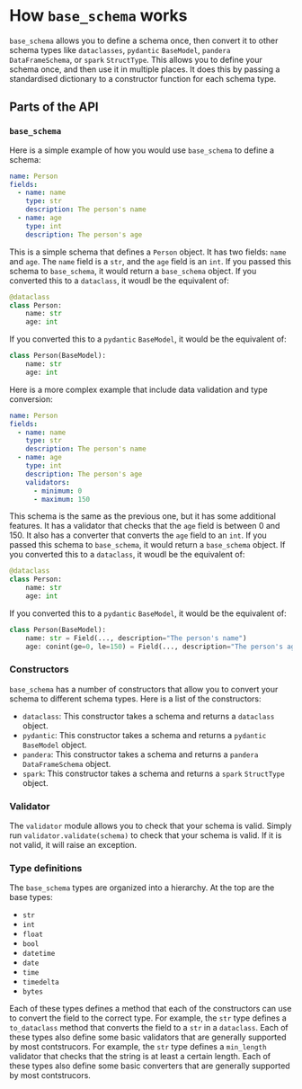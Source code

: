 # How `base_schema` works

`base_schema` allows you to define a schema once, then convert it to other schema types like `dataclasses`, `pydantic` `BaseModel`, `pandera` `DataFrameSchema`, or `spark` `StructType`. This allows you to define your schema once, and then use it in multiple places. It does this by passing a standardised dictionary to a constructor function for each schema type.

## Parts of the API

### `base_schema`

Here is a simple example of how you would use `base_schema` to define a schema:

```yaml
name: Person
fields:
  - name: name
    type: str
    description: The person's name
  - name: age
    type: int
    description: The person's age
```

This is a simple schema that defines a `Person` object. It has two fields: `name` and `age`. The `name` field is a `str`, and the `age` field is an `int`. If you passed this schema to `base_schema`, it would return a `base_schema` object. If you converted this to a `dataclass`, it woudl be the equivalent of:

```python
@dataclass
class Person:
    name: str
    age: int
```

If you converted this to a `pydantic` `BaseModel`, it would be the equivalent of:

```python
class Person(BaseModel):
    name: str
    age: int
```

Here is a more complex example that include data validation and type conversion:

```yaml
name: Person
fields:
  - name: name
    type: str
    description: The person's name
  - name: age
    type: int
    description: The person's age
    validators:
      - minimum: 0
      - maximum: 150 
```

This schema is the same as the previous one, but it has some additional features. It has a validator that checks that the `age` field is between 0 and 150. It also has a converter that converts the `age` field to an `int`. If you passed this schema to `base_schema`, it would return a `base_schema` object. If you converted this to a `dataclass`, it woudl be the equivalent of:

```python
@dataclass
class Person:
    name: str
    age: int
```

If you converted this to a `pydantic` `BaseModel`, it would be the equivalent of:

```python
class Person(BaseModel):
    name: str = Field(..., description="The person's name")
    age: conint(ge=0, le=150) = Field(..., description="The person's age")
```

### Constructors

`base_schema` has a number of constructors that allow you to convert your schema to different schema types. Here is a list of the constructors:

- `dataclass`: This constructor takes a schema and returns a `dataclass` object.
- `pydantic`: This constructor takes a schema and returns a `pydantic` `BaseModel` object.
- `pandera`: This constructor takes a schema and returns a `pandera` `DataFrameSchema` object.
- `spark`: This constructor takes a schema and returns a `spark` `StructType` object.

### Validator

The `validator` module allows you to check that your schema is valid. Simply run `validator.validate(schema)` to check that your schema is valid. If it is not valid, it will raise an exception.

### Type definitions

The `base_schema` types are organized into a hierarchy. At the top are the base types:

- `str`
- `int`
- `float`
- `bool`
- `datetime`
- `date`
- `time`
- `timedelta`
- `bytes`

Each of these types defines a method that each of the constructors can use to convert the field to the correct type. For example, the `str` type defines a `to_dataclass` method that converts the field to a `str` in a `dataclass`. Each of these types also define some basic validators that are generally supported by most contstrucors. For example, the `str` type defines a `min_length` validator that checks that the string is at least a certain length. Each of these types also define some basic converters that are generally supported by most contstrucors.